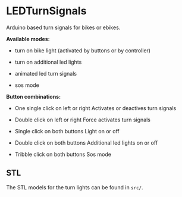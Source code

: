 # LEDTurnSignals

Arduino based turn signals for bikes or ebikes.

**Available modes:**

* turn on bike light (activated by buttons or by controller)

* turn on additional led lights

* animated led turn signals

* sos mode

**Button combinations:**

* One single click on left or right
  Activates or deactives turn signals

* Double click on left or right
  Force activates turn signals

* Single click on both buttons
  Light on or off

* Double click on both buttons
  Additional led lights on or off

* Tribble click on both buttons
  Sos mode

## STL

The STL models for the turn lights can be found in `src/`.
